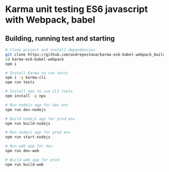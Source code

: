 # Karma unit testing ES6 javascript with Webpack, babel #


## Building, running test and starting ##

```bash
# Clone project and install dependencies
git clone https://github.com/andrepestana/karma-es6-babel-webpack_boilerplate
cd karma-es6-babel-webpack
npm i

# Install Karma to run tests
npm i -g karma-cli
npm run tests

# Install npx to use CLI tools
npm install -g npx

# Run nodejs app for dev env
npm run dev-nodejs

# Build nodejs app for prod env
npm run build-nodejs

# Run nodejs app for prod env
npm run start-nodejs

# Run web app for dev
npm run dev-web

# Build web app for prod
npm run build-web

```

